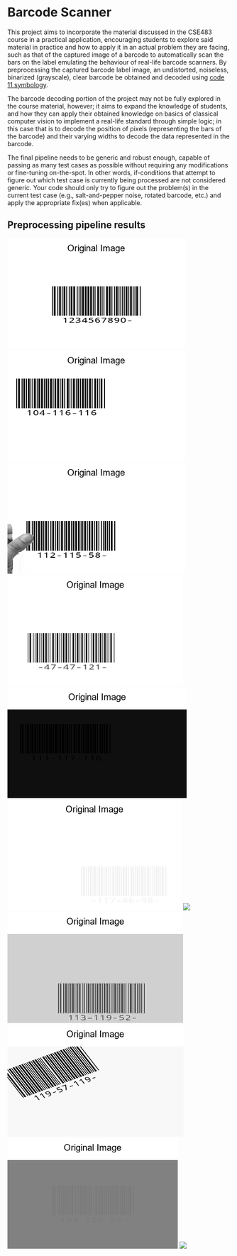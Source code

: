 # Barcode Scanner

This project aims to incorporate the material discussed in the CSE483 course in a practical application, encouraging students to explore said material in practice and how to apply it in an actual problem they are facing, such as that of the captured image of a barcode to automatically scan the bars on the label emulating the behaviour of real-life barcode scanners. By preprocessing the captured barcode label image, an undistorted, noiseless, binarized (grayscale), clear barcode be obtained and decoded using [code 11 symbology](https://web.archive.org/web/20191201025306/http:/www.barcodeisland.com/code11.phtml).

The barcode decoding portion of the project may not be fully explored in the course material, however; it aims to expand the knowledge of students, and how they can apply their obtained knowledge on basics of classical computer vision to implement a real-life standard through simple logic; in this case that is to decode the position of pixels (representing the bars of the barcode) and their varying widths to decode the data represented in the barcode.

The final pipeline needs to be generic and robust enough, capable of passing as many test cases as possible without requiring any modifications or fine-tuning on-the-spot. In other words, if-conditions that attempt to figure out which test case is currently being processed are not considered generic. Your code should only try to figure out the problem(s) in the current test case (e.g., salt-and-pepper noise, rotated barcode, etc.) and apply the appropriate fix(es) when applicable.

## Preprocessing pipeline results

![](https://github.com/Mark-S2004/Barcode-Scanner/blob/main/gif/01%20-%20lol%20easy.jpg.gif)
![](https://github.com/Mark-S2004/Barcode-Scanner/blob/main/gif/02%20-%20still%20easy.jpg.gif)
![](https://github.com/Mark-S2004/Barcode-Scanner/blob/main/gif/03%20-%20eda%20ya3am%20ew3a%20soba3ak%20mathazarsh.jpg.gif)
![](https://github.com/Mark-S2004/Barcode-Scanner/blob/main/gif/04%20-%20fen%20el%20nadara.jpg.gif)
![](https://github.com/Mark-S2004/Barcode-Scanner/blob/main/gif/05%20-%20meen%20taffa%20el%20nour!!!.jpg.gif)
![](https://github.com/Mark-S2004/Barcode-Scanner/blob/main/gif/06%20-%20meen%20fata7%20el%20nour%20333eenaaayy.jpg.gif)
![](https://github.com/Mark-S2004/Barcode-Scanner/blob/main/gif/07%20-%20mal7%20w%20felfel.jpg.gif)
![](https://github.com/Mark-S2004/Barcode-Scanner/blob/main/gif/08%20-%20compresso%20espresso.jpg.gif)
![](https://github.com/Mark-S2004/Barcode-Scanner/blob/main/gif/09%20-%20e3del%20el%20soora%20ya3ammm.jpg.gif)
![](https://github.com/Mark-S2004/Barcode-Scanner/blob/main/gif/10%20-%20wen%20el%20kontraastttt.jpg.gif)
![](https://github.com/Mark-S2004/Barcode-Scanner/blob/main/gif/11%20-%20bayza%205ales%20di%20bsara7a.jpg.gif)
